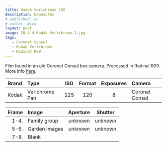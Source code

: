 ```yaml
---
title: Kodak Verichrome 120
description: Exposures
# published: no
# author: Nick
layout: post
image: 20-4-4-Kodak-Verichrome-1.jpg
tags:
   - Coronet Consul
   - Kodak Verichrome
   - Rodinal R09
---
```

Film found in an old Coronet Consul box camera. Processed in Rodinal R09. More info [here](/2020/04/11/lost-and-found). 

Brand|Type|ISO|Format|Exposures|Camera
:----|:---|:-:|:----:|:-------:|:-----
Kodak|Verichrome Pan|125|120|8|Coronet Consul

Frame|Image|Aperture|Shutter
--:|:----|:---:|:----:
1-4.|Family group|unknown|unknown
5-6.|Garden images|unknown|unknown
7-8.|Blank||
